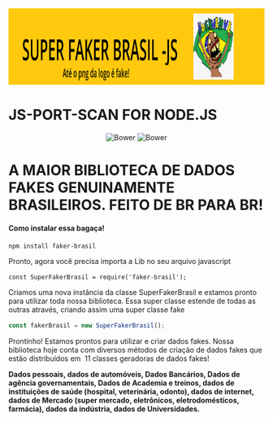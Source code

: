 <div align="center">
  <img src="./src/assets/logo.png" width="100%" height="150"/>
</div>

# JS-PORT-SCAN FOR NODE.JS
<p align="center">
   <img alt="Bower" src="https://img.shields.io/bower/l/MI?style=flat-square">
   <img alt="Bower" src="https://img.shields.io/badge/version-1.0.0-blue">
</p>


<h1>A MAIOR BIBLIOTECA DE DADOS FAKES GENUINAMENTE BRASILEIROS. FEITO DE BR PARA BR!</h1>

<h4>Como instalar essa bagaça!</h4>

```
npm install faker-brasil
```
Pronto, agora você precisa importa a Lib no seu arquivo javascript

```
const SuperFakerBrasil = require('faker-brasil');
```
Criamos uma nova instância da classe SuperFakerBrasil e estamos pronto para utilizar toda nossa biblioteca.
Essa super classe estende de todas as outras através, criando assim uma super classe fake

```javascript
const fakerBrasil = new SuperFakerBrasil();
```
Prontinho! Estamos prontos para utilizar e criar dados fakes. 
Nossa biblioteca hoje conta com diversos métodos de criação de dados fakes que estão distribuídos em 
11 classes geradoras de dados fakes!

<strong>Dados pessoais, dados de automóveis, Dados Bancários, Dados de agência governamentais, 
Dados de Academia e treinos, dados de instituições de saúde (hospital, veterinária, odonto), 
dados de internet, dados de Mercado (super mercado, eletrônicos, eletrodomésticos, farmácia), 
dados da indústria, dados de Universidades.</strong>